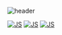 ![header](https://capsule-render.vercel.app/api?type=Waving&color=auto&height=300&section=header&text=Cherry&fontSize=90)

[![JS](https://img.shields.io/badge/Android-3DDC84?style=flat-square&logo=Android&logoColor=white)](github.com/Joowon0220/TODO-List) [![JS](https://img.shields.io/badge/Kotlin-7F52FF?style=flat-square&logo=Kotlin&logoColor=white)](github.com/Joowon0220/TODO-List) [![JS](https://img.shields.io/badge/Java-007396?style=flat-square&logo=Java&logoColor=white)](github.com/Joowon0220/TODO-List) 
